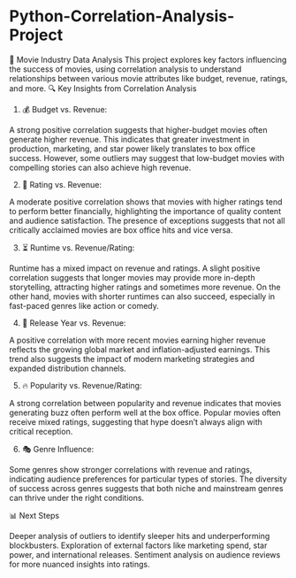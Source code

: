 # Python-Correlation-Analysis-Project
🎥 Movie Industry Data Analysis
This project explores key factors influencing the success of movies, using correlation analysis to understand relationships between various movie attributes like budget, revenue, ratings, and more.
🔍 Key Insights from Correlation Analysis

1. 💰 Budget vs. Revenue:

A strong positive correlation suggests that higher-budget movies often generate higher revenue. This indicates that greater investment in production, marketing, and star power likely translates to box office success.
However, some outliers may suggest that low-budget movies with compelling stories can also achieve high revenue.

2. 🌟 Rating vs. Revenue:

A moderate positive correlation shows that movies with higher ratings tend to perform better financially, highlighting the importance of quality content and audience satisfaction.
The presence of exceptions suggests that not all critically acclaimed movies are box office hits and vice versa.

3. ⏳ Runtime vs. Revenue/Rating:

Runtime has a mixed impact on revenue and ratings. A slight positive correlation suggests that longer movies may provide more in-depth storytelling, attracting higher ratings and sometimes more revenue.
On the other hand, movies with shorter runtimes can also succeed, especially in fast-paced genres like action or comedy.

4. 📅 Release Year vs. Revenue:

A positive correlation with more recent movies earning higher revenue reflects the growing global market and inflation-adjusted earnings.
This trend also suggests the impact of modern marketing strategies and expanded distribution channels.

5. 🔥 Popularity vs. Revenue/Rating:

A strong correlation between popularity and revenue indicates that movies generating buzz often perform well at the box office.
Popular movies often receive mixed ratings, suggesting that hype doesn’t always align with critical reception.

6. 🎭 Genre Influence:

Some genres show stronger correlations with revenue and ratings, indicating audience preferences for particular types of stories.
The diversity of success across genres suggests that both niche and mainstream genres can thrive under the right conditions.

📊 Next Steps

Deeper analysis of outliers to identify sleeper hits and underperforming blockbusters.
Exploration of external factors like marketing spend, star power, and international releases.
Sentiment analysis on audience reviews for more nuanced insights into ratings.
